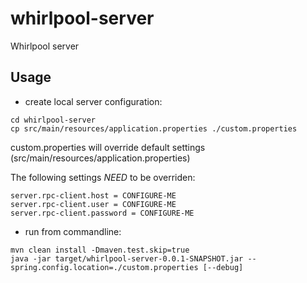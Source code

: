 # whirlpool-server
Whirlpool server

## Usage
- create local server configuration:
```
cd whirlpool-server
cp src/main/resources/application.properties ./custom.properties
```
custom.properties will override default settings (src/main/resources/application.properties)

The following settings *NEED* to be overriden:
```
server.rpc-client.host = CONFIGURE-ME
server.rpc-client.user = CONFIGURE-ME
server.rpc-client.password = CONFIGURE-ME
```

- run from commandline:
```
mvn clean install -Dmaven.test.skip=true
java -jar target/whirlpool-server-0.0.1-SNAPSHOT.jar --spring.config.location=./custom.properties [--debug]
```
